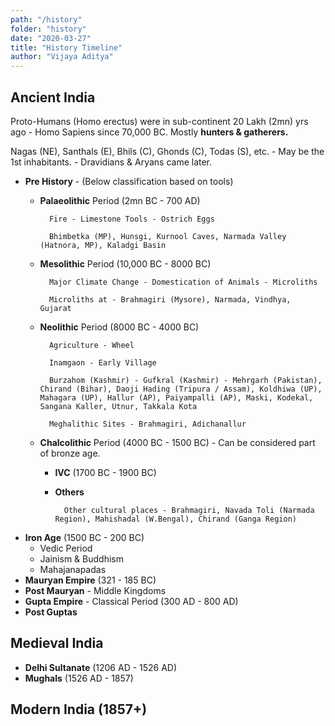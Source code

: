 ```yaml
---
path: "/history"
folder: "history"
date: "2020-03-27"
title: "History Timeline"
author: "Vijaya Aditya"
---
```


## Ancient India

Proto-Humans (Homo erectus) were in sub-continent 20 Lakh (2mn) yrs ago - Homo Sapiens since 70,000 BC. Mostly **hunters & gatherers.**

Nagas (NE), Santhals (E), Bhils (C), Ghonds (C), Todas (S), etc. - May be the 1st inhabitants. - Dravidians & Aryans came later.

* **Pre History** - (Below classification based on tools)
    * **Palaeolithic** Period (2mn BC - 700 AD)
                    
            Fire - Limestone Tools - Ostrich Eggs

            Bhimbetka (MP), Hunsgi, Kurnool Caves, Narmada Valley (Hatnora, MP), Kaladgi Basin

    * **Mesolithic** Period (10,000 BC - 8000 BC)

            Major Climate Change - Domestication of Animals - Microliths

            Microliths at - Brahmagiri (Mysore), Narmada, Vindhya, Gujarat

    * **Neolithic** Period (8000 BC - 4000 BC)

            Agriculture - Wheel

            Inamgaon - Early Village

            Burzahom (Kashmir) - Gufkral (Kashmir) - Mehrgarh (Pakistan), Chirand (Bihar), Daoji Hading (Tripura / Assam), Koldhiwa (UP), Mahagara (UP), Hallur (AP), Paiyampalli (AP), Maski, Kodekal, Sangana Kaller, Utnur, Takkala Kota

            Meghalithic Sites - Brahmagiri, Adichanallur

    * **Chalcolithic** Period (4000 BC - 1500 BC) - Can be considered part of bronze age.
        * **IVC** (1700 BC - 1900 BC)

        * **Others**

                Other cultural places - Brahmagiri, Navada Toli (Narmada Region), Mahishadal (W.Bengal), Chirand (Ganga Region)
            
* **Iron Age** (1500 BC - 200 BC)
    * Vedic Period
    * Jainism & Buddhism
    * Mahajanapadas
* **Mauryan Empire** (321 - 185 BC)
* **Post Mauryan** - Middle Kingdoms
* **Gupta Empire** - Classical Period (300 AD - 800 AD)
* **Post Guptas**

## Medieval India

* **Delhi Sultanate** (1206 AD - 1526 AD)
* **Mughals** (1526 AD - 1857)

## Modern India (1857+)